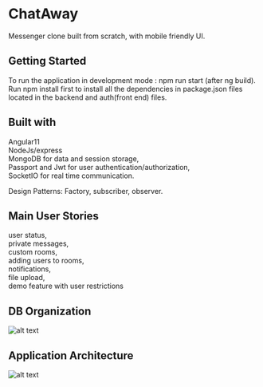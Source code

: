 # ChatAway

Messenger clone built from scratch, with mobile friendly UI.  

## Getting Started
 
To run the application in development mode : npm run start (after ng build).  
Run npm install first to install all the dependencies in package.json files located in the backend and auth(front end) files.

## Built with

Angular11  
NodeJs/express  
MongoDB for data and session storage,  
Passport and Jwt for user authentication/authorization,  
SocketIO for real time communication.  

Design Patterns:
Factory, subscriber, observer.

## Main User Stories

user status,  
private messages,   
custom rooms,  
adding users to rooms,  
notifications,  
file upload,  
demo feature with user restrictions  

## DB Organization

![alt text](https://github.com/billgewrgoulas/chat-away/blob/main/db.png?raw=true)

## Application Architecture

![alt text](https://github.com/billgewrgoulas/chat-away/blob/main/arch.jpg?raw=true)

